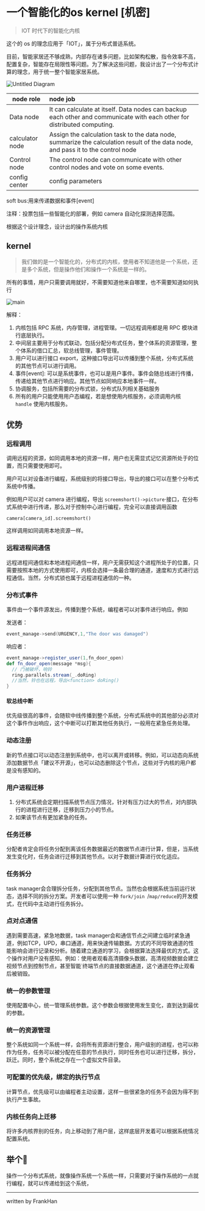 # 一个智能化的os kernel [机密]

>  IOT 时代下的智能化内核

这个的 os 的理念应用于「IOT」，属于分布式普适系统。

目前，智能家居还不够成熟，内部存在诸多问题，比如架构松散，指令效率不高，配置复杂，智能存在局限性等问题。为了解决这些问题，我设计出了一个分布式计算的理念，用于统一整个智能家居系统。

![Untitled Diagram](https://h00001.github.io/data/u.svg)


|node role|node job|
|-|:--|
|Data node|It can calculate at itself. Data nodes can backup each other and communicate with each other for distributed computing.|
|calculator node|Assign the calculation task to the data node, summarize the calculation result of the data node, and pass it to the control node|
|Control node|The control node can communicate with other control nodes and vote on some events.|
|config center|config parameters|

soft bus:用来传递数据和事件[event]

注释：投票包括一些智能化的部署，例如 camera 自动化探测选择范围。

根据这个设计理念，设计出的操作系统内核

## kernel

> 我们做的是一个智能化的，分布式的内核，使用者不知道他是一个系统，还是多个系统，但是操作他们和操作一个系统是一样的。

所有的事情，用户只需要调用就好，不需要知道他来自哪里，也不需要知道如何执行

![main](https://h00001.github.io/data/main.svg)

解释：

1. 内核包括 RPC 系统，内存管理，进程管理。一切远程调用都是用 RPC 模块进行底层执行。
2. 中间层主要用于分布式联动，包括分配分布式任务，整个体系的资源管理，整个体系的借口汇总，软总线管理，事件管理。
3. 用户可以进行接口 export，这种接口导出可以传播到整个系统，分布式系统的其他节点可以进行调用。
4. 事件[event]: 可以是系统事件，也可以是用户事件。事件会随总线进行传播，传递给其他节点进行响应。其他节点如同响应本地事件一样。
5. 协调服务，包括所需要的分布式锁，分布式队列相关基础服务
6. 所有的用户只能使用用户态编程，若是想使用内核服务，必须调用内核 `handle` 使用内核服务。

## 优势

### 远程调用

调用远程的资源，如同调用本地的资源一样，用户也无需显式记忆资源所处于的位置，而只需要使用即可。

用户可以对设备进行编程，系统级别的将接口导出，导出的接口可以在整个分布式系统中传播。

例如用户可以对 camera 进行编程，导出 `screemshort()->picture`·接口，在分布式系统中进行传递，那么对于控制中心进行编程，完全可以直接调用函数

```
camera[camera_id].screemshort()
```

这样调用如同调用本地资源一样。

### 远程进程间通信

远程进程间通信和本地进程间通信一样，用户无需获知这个进程所处于的位置，只需要按照本地的方式使用即可，内核会选择一条最合理的通道，速度和方式进行远程通信。当然，分布式锁也属于远程进程通信的一种。

### 分布式事件

事件由一个事件源发出，传播到整个系统，编程者可以对事件进行响应。例如

发送者：

```c
event_manage->send(URGENCY,1,"The door was damaged")
```

响应者：

```scala
event_manage->register_user(1,fn_door_open)
def fn_door_open(message *msg){
  // 门被破坏，响铃
  ring.parallels.stream(_.doRing)
  //当然，铃也在远程，导出<function> doRing()
}
```
#### 软总线中断

优先级很高的事件，会随软中线传播到整个系统，分布式系统中的其他部分必须对这个事件作出响应，这个中断可以打断其他任务执行，一般用在紧急任务处理。

### 动态注册

新的节点接口可以动态注册到系统中，也可以离开或转移。例如，可以动态向系统添加数据节点「建议不开源」，也可以动态删除这个节点，这些对于内核的用户都是没有感知的。

### 用户进程迁移

1. 分布式系统会定期扫描系统节点压力情况，针对有压力过大的节点，对内部执行的进程进行迁移，迁移到压力小的节点。
2. 如果该节点有更加紧急的任务。

### 任务迁移

分配者肯定会将任务分配到离该任务数据最近的数据节点进行计算，但是，当系统发生变化时，任务会进行迁移到其他节点。以对于数据计算进行优化适应。

### 任务拆分

task manager会合理拆分任务，分配到其他节点。当然也会根据系统当前运行状态，选择不同的拆分方案。开发者可以使用一种 `fork/join `/`map/reduce`的开发模式，在代码中主动进行任务拆分。

### 点对点通信

遇到需要高速，紧急地数据，task manager会和通信节点之间建立临时紧急通道，例如TCP，UPD，串口通道，用来快速传输数据。方式的不同导致通道的性能影响会进行记录和分析。随着建立通道的学习，会根据算法选择最优的方式。这个操作对用户没有感知。例如：使用者观看高清摄像头数据，高清视频数据会建立视频节点到控制节点，甚至智能˙终端节点的直接数据通道，这个通道在停止观看后被销毁。

### 统一的参数管理

使用配置中心，统一管理系统参数。这个参数会根据使用发生变化，直到达到最优的参数。

### 统一的资源管理

整个系统如同一个系统一样，会将所有资源进行整合，用户级别的进程，也可以称作为任务，任务可以被分配在任意的节点执行，同时任务也可以进行迁移，拆分，跃迁。同时，整个系统之存在一个虚拟文件目录。

### 可配置的优先级，绑定的执行节点
计算节点，优先级可以由编程者主动设置，这样一些很紧急的任务不会因为得不到执行产生事故。

### 内核任务向上迁移

将许多内核界别的任务，向上移动到了用户层，这样底层开发着可以根据系统情况配置系统。

## 举个🌰

操作一个分布式系统，就像操作系统一个系统一样，只需要对于操作系统的一点就行编程，就可以传递给到这个系统，

---

written by FrankHan


